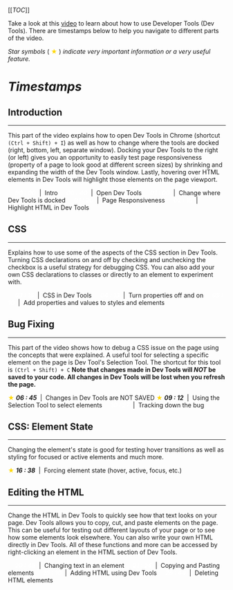 [[_TOC_]]

Take a look at this [video](https://drive.google.com/file/d/1uvJTekFHxaGc6YymHreBXr6HtMWItnXq/view?usp=sharing) to learn about how to use Developer Tools (Dev Tools).  There are timestamps below to help you navigate to different parts of the video.

_Star symbols_ ( <span style="color: gold"> &#9733; </span> ) _indicate very important information or a very useful feature._

# ***Timestamps***
## **Introduction**
***
This part of the video explains how to open Dev Tools in Chrome (shortcut `(Ctrl + Shift) + I`) as well as how to change where the tools are docked (right, bottom, left, separate window).  Docking your Dev Tools to the right (or left) gives you an opportunity to easily test page responsiveness (property of a page to look good at different screen sizes) by shrinking and expanding the width of the Dev Tools window.  Lastly, hovering over HTML elements in Dev Tools will highlight those elements on the page viewport.

&nbsp;&nbsp;&nbsp;&nbsp;<span style="color: white">***00 : 00***</span> &nbsp;|&nbsp; Intro
&nbsp;&nbsp;&nbsp;&nbsp;<span style="color: white">***00 : 40***</span> &nbsp;|&nbsp; Open Dev Tools
&nbsp;&nbsp;&nbsp;&nbsp;<span style="color: white">***01 : 00***</span> &nbsp;|&nbsp; Change where Dev Tools is docked
&nbsp;&nbsp;&nbsp;&nbsp;<span style="color: white">***01 : 20***</span> &nbsp;|&nbsp; Page Responsiveness
&nbsp;&nbsp;&nbsp;&nbsp;<span style="color: white">***02 : 15***</span> &nbsp;|&nbsp; Highlight HTML in Dev Tools

## **CSS**
***
Explains how to use some of the aspects of the CSS section in Dev Tools.  Turning CSS declarations on and off by checking and unchecking the checkbox is a useful strategy for debugging CSS.  You can also add your own CSS declarations to classes or directly to an element to experiment with.

&nbsp;&nbsp;&nbsp;&nbsp;<span style="color: white">***03 : 15***</span> &nbsp;|&nbsp; CSS in Dev Tools
&nbsp;&nbsp;&nbsp;&nbsp;<span style="color: white">***04 : 13***</span> &nbsp;|&nbsp; Turn properties off and on
&nbsp;&nbsp;&nbsp;&nbsp;<span style="color: white">***05 : 10***</span> &nbsp;|&nbsp; Add properties and values to styles and elements

## **Bug Fixing**
***
This part of the video shows how to debug a CSS issue on the page using the concepts that were explained.  A useful tool for selecting a specific element on the page is Dev Tool's Selection Tool.  The shortcut for this tool is `(Ctrl + Shift) + C` **Note that changes made in Dev Tools will _NOT_ be saved to your code.  All changes in Dev Tools will be lost when you refresh the page.**

<span style="color: gold"> &#9733; </span> ***06 : 45*** &nbsp;|&nbsp; Changes in Dev Tools are NOT SAVED
<span style="color: gold"> &#9733; </span> ***09 : 12*** &nbsp;|&nbsp; Using the Selection Tool to select elements
&nbsp;&nbsp;&nbsp;&nbsp;<span style="color: white">***10 : 27***</span> &nbsp;|&nbsp; Tracking down the bug

## **CSS: Element State**
***
Changing the element's state is good for testing hover transitions as well as styling for focused or active elements and much more.

<span style="color: gold"> &#9733; </span> ***16 : 38*** &nbsp;|&nbsp; Forcing element state (hover, active, focus, etc.)

## **Editing the HTML**
***
Change the HTML in Dev Tools to quickly see how that text looks on your page.  Dev Tools allows you to copy, cut, and paste elements on the page.  This can be useful for testing out different layouts of your page or to see how some elements look elsewhere.  You can also write your own HTML directly in Dev Tools.  All of these functions and more can be accessed by right-clicking an element in the HTML section of Dev Tools.

&nbsp;&nbsp;&nbsp;&nbsp;<span style="color: white">***20 : 48***</span> &nbsp;|&nbsp; Changing text in an element
&nbsp;&nbsp;&nbsp;&nbsp;<span style="color: white">***21 : 24***</span> &nbsp;|&nbsp; Copying and Pasting elements
&nbsp;&nbsp;&nbsp;&nbsp;<span style="color: white">***25 : 19***</span> &nbsp;|&nbsp; Adding HTML using Dev Tools
&nbsp;&nbsp;&nbsp;&nbsp;<span style="color: white">***25 : 44***</span> &nbsp;|&nbsp; Deleting HTML elements





